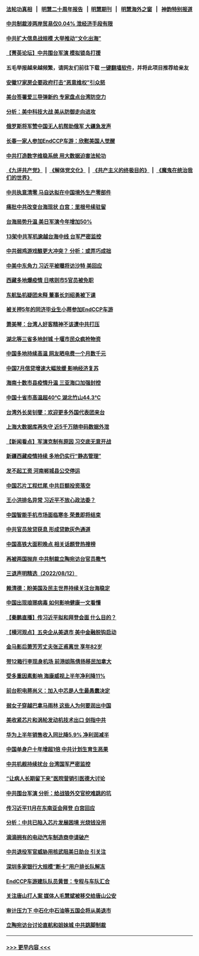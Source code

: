 #### [法轮功真相](https://github.com/gfw-breaker/truth/blob/master/README.md?t=0) &nbsp;&nbsp;|&nbsp;&nbsp; [明慧二十周年报告](https://github.com/gfw-breaker/mh-reports/blob/master/README.md?t=0) &nbsp;&nbsp;|&nbsp;&nbsp;[明慧期刊](https://github.com/gfw-breaker/mh-qikan) &nbsp;&nbsp;|&nbsp;&nbsp; [明慧海外之窗](https://github.com/gfw-breaker/mh-news/blob/master/README.md?t=0) &nbsp;&nbsp;|&nbsp;&nbsp; [神韵特别报道](https://github.com/gfw-breaker/mh-news/blob/master/shenyun.md?t=0)
#### [中共制裁涉两岸贸易仅0.04% 泄经济手段有限](../pages/nsc413/n13801207.md?t=08141151) 
#### [中共扩大信息战规模 大举推动“文化出海”](../pages/nsc413/n13802065.md?t=08141151) 
#### [【菁英论坛】中共围台军演 模拟锁岛打援](../pages/nsc413/n13802010.md?t=08141151) 
#### 五毛举报越来越频繁，请网友们前往下载 [一键翻墙软件](https://github.com/gfw-breaker/ssr-accounts)，并将此项目推荐给亲友
#### [安徽17家房企要政府打击“恶意维权”引众怒](../pages/nsc413/n13802030.md?t=08141151) 
#### [美台签署爱三导弹新约 专家盘点台湾防空力](../pages/nsc413/n13802032.md?t=08141151) 
#### [分析：美中科技大战 美从防御走向进攻](../pages/nsc413/n13802014.md?t=08141151) 
#### [俄罗斯将军赞中国无人机帮助俄军 大疆急发声](../pages/nsc413/n13802020.md?t=08141151) 
#### [长春一家人参加EndCCP车游：欣慰美国人觉醒](../pages/nsc413/n13801543.md?t=08141151) 
#### [中共打造数字维稳系统 用大数据迫害法轮功](../pages/nsc413/n13799087.md?t=08141151) 
#### [《九评共产党》](https://github.com/begood0513/9ping.md/blob/master/README.md) &nbsp;|&nbsp; [《解体党文化》](../../../../jtdwh.md/blob/master/README.md)  &nbsp;|&nbsp; [《共产主义的终极目的》](../../../../gczydzjmd.md/blob/master/README.md) &nbsp;|&nbsp; [《魔鬼在统治我们的世界》](../../../../mgztzwmdsj.md/blob/master/README.md) 
#### [中共执意清零 马自达拟在中国境外生产零部件](../pages/nsc413/n13801960.md?t=08141151) 
#### [痛批中共改变台海现状 白宫：里根号续驻留](../pages/nsc413/n13801374.md?t=08141151) 
#### [台海局势升温 美日军演今年增加50%](../pages/nsc413/n13801967.md?t=08141151) 
#### [13架中共军机逾越台海中线 台军严密监控](../pages/nsc413/n13801930.md?t=08141151) 
#### [中共弱鸡游戏酿更大冲突？ 分析：或弄巧成拙](../pages/nsc413/n13801932.md?t=08141151) 
#### [中美中东角力 习近平被曝将访沙特 美回应](../pages/nsc413/n13801866.md?t=08141151) 
#### [西藏多地爆疫情 日喀则市5官员被免职](../pages/nsc413/n13801767.md?t=08141151) 
#### [东航坠机疑团未释 董事长刘绍勇被下课](../pages/nsc413/n13801768.md?t=08141151) 
#### [被关押5年的同济毕业生小蒋参加EndCCP车游](../pages/nsc413/n13801538.md?t=08141151) 
#### [萧美琴：台湾人好客精神不该遭中共打压](../pages/nsc413/n13801733.md?t=08141151) 
#### [湖北等三省多地封城 十堰市民众疯抢物资](../pages/nsc413/n13801734.md?t=08141151) 
#### [中国多地持续高温 网友晒电费一个月数千元](../pages/nsc413/n13801760.md?t=08141151) 
#### [中国7月信贷增速大幅放缓 影响经济复苏](../pages/nsc413/n13801724.md?t=08141151) 
#### [海南十数市县疫情升温 三亚海口加强封控](../pages/nsc413/n13801700.md?t=08141151) 
#### [中国十省市高温超40℃ 湖北竹山44.3℃](../pages/nsc413/n13801536.md?t=08141151) 
#### [台湾外长吴钊燮：欢迎更多外国代表团来台](../pages/nsc413/n13801684.md?t=08141151) 
#### [上海大数据库再失守 近5千万随申码数据外泄](../pages/nsc413/n13801692.md?t=08141151) 
#### [【新闻看点】军演克制有原因 习交底无意开战](../pages/nsc413/n13801419.md?t=08141151) 
#### [新疆西藏疫情持续 多地仍实行“静态管理”](../pages/nsc413/n13801663.md?t=08141151) 
#### [发不起工资 河南郸城县公交停运](../pages/nsc413/n13801528.md?t=08141151) 
#### [中国芯片工程烂尾 中共巨额投资落空](../pages/nsc413/n13801643.md?t=08141151) 
#### [王小洪排名异常 习近平不放心政法委？](../pages/nsc413/n13801445.md?t=08141151) 
#### [中国智能手机市场面临寒冬 荣景即将结束](../pages/nsc413/n13801545.md?t=08141151) 
#### [中共官员放贷获息 形成贷款灰色通道](../pages/nsc413/n13801619.md?t=08141151) 
#### [中国高铁大面积晚点 相关话题登热搜榜](../pages/nsc413/n13801439.md?t=08141151) 
#### [再被两国抛弃 中共制裁立陶宛访台官员撒气](../pages/nsc413/n13801476.md?t=08141151) 
#### [三退声明精选（2022/08/12）](../pages/nsc413/n13801498.md?t=08141151) 
#### [赖清德：盼美国及民主世界持续关注台海稳定](../pages/nsc413/n13801549.md?t=08141151) 
#### [中国出现琅琊病毒 如何影响健康一文看懂](../pages/nsc413/n13801414.md?t=08141151) 
#### [【秦鹏直播】传习近平拟和拜登会面 什么目的？](../pages/nsc413/n13801410.md?t=08141151) 
#### [【横河观点】五央企从美退市 美中金融脱钩启动](../pages/nsc413/n13801413.md?t=08141151) 
#### [金马影后萧芳芳丈夫张正甫离世 享年82岁](../pages/nsc413/n13801404.md?t=08141151) 
#### [带12箱行李现身机场 前港姐陈倩扬移民加拿大](../pages/nsc413/n13801357.md?t=08141151) 
#### [受多重因素影响 海康威视上半年净利降11%](../pages/nsc413/n13801401.md?t=08141151) 
#### [前台积电蒋尚义：加入中芯是人生最愚蠢决定](../pages/nsc413/n13801241.md?t=08141151) 
#### [弱女子穿越巴拿马雨林 这些人为何要润出中国](../pages/nsc413/n13801261.md?t=08141151) 
#### [美收紧芯片和涡轮发动机技术出口 剑指中共](../pages/nsc413/n13801362.md?t=08141151) 
#### [华为上半年销售收入同比降5.9% 净利润减半](../pages/nsc413/n13801088.md?t=08141151) 
#### [中国单身户十年增超1倍 中共计划生育生恶果](../pages/nsc413/n13801359.md?t=08141151) 
#### [中共机舰持续扰台 台湾国军严密监控](../pages/nsc413/n13801168.md?t=08141151) 
#### [“让病人长期留下来”医院营销引医德大讨论](../pages/nsc413/n13801100.md?t=08141151) 
#### [中共围台军演 分析：给战狼外交官挖难跳的坑](../pages/nsc413/n13801107.md?t=08141151) 
#### [传习近平11月在东南亚会拜登 白宫回应](../pages/nsc413/n13801224.md?t=08141151) 
#### [分析：中共已陷入芯片发展困境 光烧钱没用](../pages/nsc413/n13800612.md?t=08141151) 
#### [滴滴拥有的电动汽车制造商申请破产](../pages/nsc413/n13801170.md?t=08141151) 
#### [中共退役军官威胁用核武阻美日助台 引关注](../pages/nsc413/n13801131.md?t=08141151) 
#### [深圳多家银行大规模“断卡”用户排长队解冻](../pages/nsc413/n13801109.md?t=08141151) 
#### [EndCCP车游建队队员黄晋：专程与车队汇合](../pages/nsc413/n13800298.md?t=08141151) 
#### [关注唐山打人案 媒体人毛慧斌被移交给唐山公安](../pages/nsc413/n13801163.md?t=08141151) 
#### [审计压力下 中石化中石油等五国企将从美退市](../pages/nsc413/n13801151.md?t=08141151) 
#### [立陶宛访台讨论直航和姐妹城 中共跳脚制裁](../pages/nsc413/n13801195.md?t=08141151) 

----
#### [ >>> 更早内容 <<< ](../indexes/nsc413-earlier.md)
